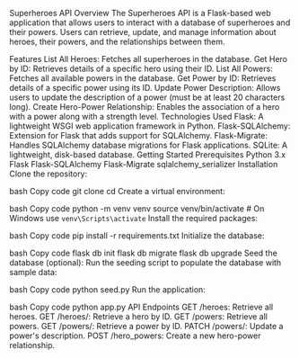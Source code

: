 Superheroes API
Overview
The Superheroes API is a Flask-based web application that allows users to interact with a database of superheroes and their powers. Users can retrieve, update, and manage information about heroes, their powers, and the relationships between them.

Features
List All Heroes: Fetches all superheroes in the database.
Get Hero by ID: Retrieves details of a specific hero using their ID.
List All Powers: Fetches all available powers in the database.
Get Power by ID: Retrieves details of a specific power using its ID.
Update Power Description: Allows users to update the description of a power (must be at least 20 characters long).
Create Hero-Power Relationship: Enables the association of a hero with a power along with a strength level.
Technologies Used
Flask: A lightweight WSGI web application framework in Python.
Flask-SQLAlchemy: Extension for Flask that adds support for SQLAlchemy.
Flask-Migrate: Handles SQLAlchemy database migrations for Flask applications.
SQLite: A lightweight, disk-based database.
Getting Started
Prerequisites
Python 3.x
Flask
Flask-SQLAlchemy
Flask-Migrate
sqlalchemy_serializer
Installation
Clone the repository:

bash
Copy code
git clone <repository-url>
cd <repository-name>
Create a virtual environment:

bash
Copy code
python -m venv venv
source venv/bin/activate # On Windows use `venv\Scripts\activate`
Install the required packages:

bash
Copy code
pip install -r requirements.txt
Initialize the database:

bash
Copy code
flask db init
flask db migrate
flask db upgrade
Seed the database (optional): Run the seeding script to populate the database with sample data:

bash
Copy code
python seed.py
Run the application:

bash
Copy code
python app.py
API Endpoints
GET /heroes: Retrieve all heroes.
GET /heroes/<id>: Retrieve a hero by ID.
GET /powers: Retrieve all powers.
GET /powers/<id>: Retrieve a power by ID.
PATCH /powers/<id>: Update a power's description.
POST /hero_powers: Create a new hero-power relationship.
